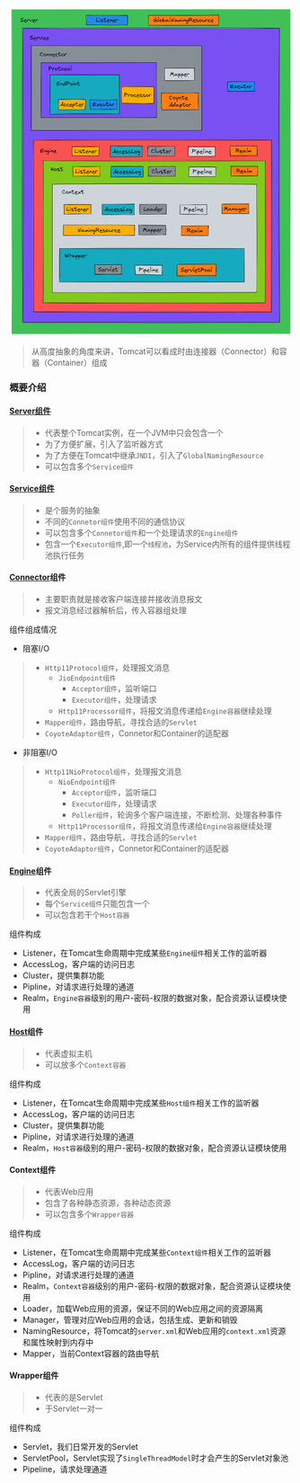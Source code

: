 ![Tomcat_core.png](../img/Tomcat_core.png)

> 从高度抽象的角度来讲，Tomcat可以看成时由连接器（Connector）和容器（Container）组成

### 概要介绍

#### [Server组件](./assembly/Server.md)
> - 代表整个Tomcat实例，在一个JVM中只会包含一个
> - 为了方便扩展，引入了监听器方式
> - 为了方便在Tomcat中继承`JNDI`，引入了`GlobalNamingResource`
> - 可以包含多个`Service组件`


#### [Service组件](./assembly/Service.md)
> - 是个服务的抽象
> - 不同的`Connetor组件`使用不同的通信协议
> - 可以包含多个`Connetor组件`和一个处理请求的`Engine组件`
> - 包含一个`Executor组件`,即一个`线程池`，为Service内所有的组件提供线程池执行任务

#### [Connector](./assembly/Connector.md)组件
> - 主要职责就是接收客户端连接并接收消息报文
> - 报文消息经过器解析后，传入容器组处理

组件组成情况
- 阻塞I/O
> - `Http11Protocol组件`，处理报文消息
> 	- `JioEndpoint组件`
> 		- `Acceptor组件`，监听端口
> 		- `Executor组件`，处理请求
> 	- `Http11Processor组件`，将报文消息传递给`Engine容器`继续处理
> - `Mapper组件`，路由导航，寻找合适的`Servlet`
> - `CoyoteAdaptor组件`，Connetor和Container的适配器
- 非阻塞I/O
> - `Http11NioProtocol组件`，处理报文消息
> 	- `NioEndpoint组件`
> 		- `Acceptor组件`，监听端口
> 		- `Executor组件`，处理请求
> 		- `Poller组件`，轮询多个客户端连接，不断检测、处理各种事件
> 	- `Http11Processor组件`，将报文消息传递给`Engine容器`继续处理
> - `Mapper组件`，路由导航，寻找合适的`Servlet`
> - `CoyoteAdaptor组件`，Connetor和Container的适配器

#### [Engine](./assembly/Engine.md)组件
> - 代表全局的Servlet引擎
> - 每个`Service组件`只能包含一个
> - 可以包含若干个`Host容器`

组件构成
- Listener，在Tomcat生命周期中完成某些`Engine组件`相关工作的监听器
- AccessLog，客户端的访问日志
- Cluster，提供集群功能
- Pipline，对请求进行处理的通道
- Realm，`Engine容器`级别的用户-密码-权限的数据对象，配合资源认证模块使用

#### [Host](./assembly/Host.md)组件
> - 代表虚拟主机
> - 可以放多个`Context容器`

组件构成
- Listener，在Tomcat生命周期中完成某些`Host组件`相关工作的监听器
- AccessLog，客户端的访问日志
- Cluster，提供集群功能
- Pipline，对请求进行处理的通道
- Realm，`Host容器`级别的用户-密码-权限的数据对象，配合资源认证模块使用


#### Context组件
> - 代表Web应用
> - 包含了各种静态资源，各种动态资源
> - 可以包含多个`Wrapper容器`

组件构成
- Listener，在Tomcat生命周期中完成某些`Context组件`相关工作的监听器
- AccessLog，客户端的访问日志
- Pipline，对请求进行处理的通道
- Realm，`Context容器`级别的用户-密码-权限的数据对象，配合资源认证模块使用
- Loader，加载Web应用的资源，保证不同的Web应用之间的资源隔离
- Manager，管理对应Web应用的会话，包括生成、更新和销毁
- NamingResource，将Tomcat的`server.xml`和Web应用的`context.xml`资源和属性映射到内存中
- Mapper，当前Context容器的路由导航

#### Wrapper组件
> - 代表的是Servlet
> - 于Servlet一对一

组件构成
- Servlet，我们日常开发的Servlet
- ServletPool，Servlet实现了`SingleThreadModel`时才会产生的Servlet对象池
- Pipeline，请求处理通道

